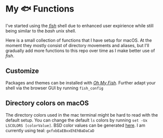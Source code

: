 #  My 🐟 Functions

I've started using the [*fish*](https://fishshell.com/) shell due to enhanced user expirience while still being similar to the *bash* unix shell.

Here is a small collection of functions that I have setup for macOS. At the moment they mostly consist of directory movements and aliases, but I'll gradually add more functions to this repo over time as I make better use of *fish*.

## Customize
Packages and themes can be installed with [*Oh My Fish*](https://github.com/oh-my-fish/oh-my-fish). Further adapt your shell via the browser GUI by running `fish_config`

## Directory colors on macOS
The directory colors used in the mac terminal might be hard to read with the default setup. You can change the default `ls` colors by running `set -Ux LSCOLORS [colorValue]`. BSD color values can be generated [here](https://geoff.greer.fm/lscolors/). I am currently using teal: `gxfxbEaEBxxEhEhBaDaCaD`